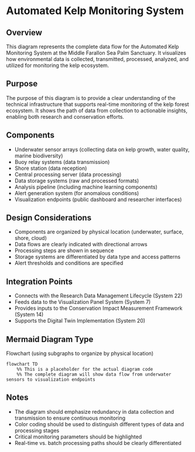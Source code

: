 # Automated Kelp Monitoring System

## Overview
This diagram represents the complete data flow for the Automated Kelp Monitoring System at the Middle Farallon Sea Palm Sanctuary. It visualizes how environmental data is collected, transmitted, processed, analyzed, and utilized for monitoring the kelp ecosystem.

## Purpose
The purpose of this diagram is to provide a clear understanding of the technical infrastructure that supports real-time monitoring of the kelp forest ecosystem. It shows the path of data from collection to actionable insights, enabling both research and conservation efforts.

## Components
- Underwater sensor arrays (collecting data on kelp growth, water quality, marine biodiversity)
- Buoy relay systems (data transmission)
- Shore station (data reception)
- Central processing server (data processing)
- Data storage systems (raw and processed formats)
- Analysis pipeline (including machine learning components)
- Alert generation system (for anomalous conditions)
- Visualization endpoints (public dashboard and researcher interfaces)

## Design Considerations
- Components are organized by physical location (underwater, surface, shore, cloud)
- Data flows are clearly indicated with directional arrows
- Processing steps are shown in sequence
- Storage systems are differentiated by data type and access patterns
- Alert thresholds and conditions are specified

## Integration Points
- Connects with the Research Data Management Lifecycle (System 22)
- Feeds data to the Visualization Panel System (System 7)
- Provides inputs to the Conservation Impact Measurement Framework (System 14)
- Supports the Digital Twin Implementation (System 20)

## Mermaid Diagram Type
Flowchart (using subgraphs to organize by physical location)

```mermaid
flowchart TD
    %% This is a placeholder for the actual diagram code
    %% The complete diagram will show data flow from underwater sensors to visualization endpoints
```

## Notes
- The diagram should emphasize redundancy in data collection and transmission to ensure continuous monitoring
- Color coding should be used to distinguish different types of data and processing stages
- Critical monitoring parameters should be highlighted
- Real-time vs. batch processing paths should be clearly differentiated
